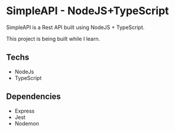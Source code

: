 # SimpleAPI - NodeJS+TypeScript

SimpleAPI is a Rest API built using NodeJS + TypeScript.

This project is being built while I learn. 

## Techs
- NodeJs
- TypeScript

## Dependencies
- Express
- Jest
- Nodemon